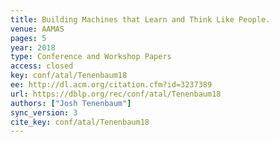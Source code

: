 ```yaml
---
title: Building Machines that Learn and Think Like People.
venue: AAMAS
pages: 5
year: 2018
type: Conference and Workshop Papers
access: closed
key: conf/atal/Tenenbaum18
ee: http://dl.acm.org/citation.cfm?id=3237389
url: https://dblp.org/rec/conf/atal/Tenenbaum18
authors: ["Josh Tenenbaum"]
sync_version: 3
cite_key: conf/atal/Tenenbaum18
---
```

